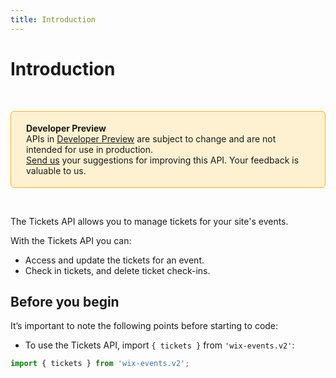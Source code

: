 ```yaml
---
title: Introduction
---
```

# Introduction

&nbsp;

<div style="background-color: #FEF1D1; padding: 18px 24px; border-radius: 6px; border: 1px solid #FDB10C; box-sizing: border-box; display: inline-block">
    <b>Developer Preview</b>
    <br/>
    <span>APIs in <a href="https://www.wix.com/velo/reference/api-overview/developer-preview">Developer Preview</a> are subject to change and are not intended for use in production.<br/><a href="mailto:velo-preview-feedback@wix.com">Send us</a> your suggestions for improving this API. Your feedback is valuable to us.</span>
</div>

&nbsp;

The Tickets API allows you to manage tickets for your site's events.

With the Tickets API you can:

- Access and update the tickets for an event.
- Check in tickets, and delete ticket check-ins.

## Before you begin

It’s important to note the following points before starting to code:  

- To use the Tickets API, import `{ tickets }` from `'wix-events.v2'`:

```js
import { tickets } from 'wix-events.v2';
```
